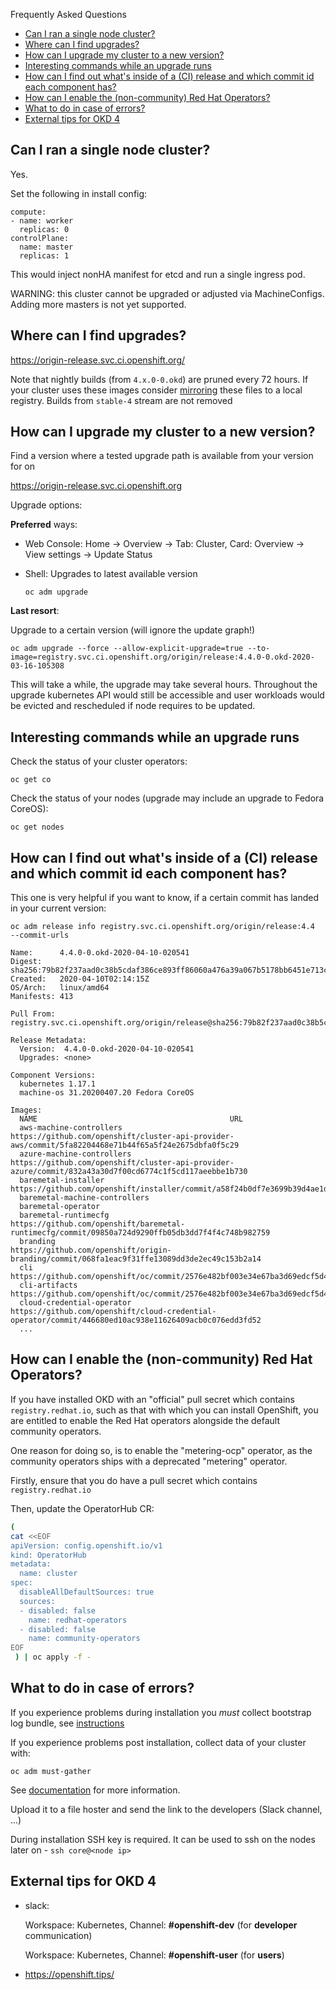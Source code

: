 Frequently Asked Questions

- [Can I ran a single node cluster?](#can-i-ran-a-single-node-cluster)
- [Where can I find upgrades?](#where-can-i-find-upgrades)
- [How can I upgrade my cluster to a new version?](#how-can-i-upgrade-my-cluster-to-a-new-version)
- [Interesting commands while an upgrade runs](#interesting-commands-while-an-upgrade-runs)
- [How can I find out what's inside of a (CI) release and which commit id each component has?](#how-can-i-find-out-whats-inside-of-a-ci-release-and-which-commit-id-each-component-has)
- [How can I enable the (non-community) Red Hat Operators?](#how-can-i-enable-the-non-community-red-hat-operators)
- [What to do in case of errors?](#what-to-do-in-case-of-errors)
- [External tips for OKD 4](#external-tips-for-okd-4)


## Can I ran a single node cluster?

Yes.

Set the following in install config:
```
compute:
- name: worker
  replicas: 0
controlPlane:
  name: master
  replicas: 1
```
This would inject nonHA manifest for etcd and run a single ingress pod.

WARNING: this cluster cannot be upgraded or adjusted via MachineConfigs. Adding more masters is not yet supported.

## Where can I find upgrades?
https://origin-release.svc.ci.openshift.org/

Note that nightly builds (from `4.x.0-0.okd`) are pruned every 72 hours. If your cluster uses these images
consider [mirroring](https://docs.okd.io/latest/installing/install_config/installing-restricted-networks-preparations.html#installing-restricted-networks-preparations) these files to a local registry. Builds from `stable-4` stream are not removed

## How can I upgrade my cluster to a new version?
Find a version where a tested upgrade path is available from your version for on 

https://origin-release.svc.ci.openshift.org

Upgrade options:

**Preferred** ways:
* Web Console: Home -> Overview -> Tab: Cluster, Card: Overview -> View settings -> Update Status

* Shell:
  Upgrades to latest available version
  ```
  oc adm upgrade
  ```

**Last resort**:

Upgrade to a certain version (will ignore the update graph!)

  ```
  oc adm upgrade --force --allow-explicit-upgrade=true --to-image=registry.svc.ci.openshift.org/origin/release:4.4.0-0.okd-2020-03-16-105308
  ```

This will take a while, the upgrade may take several hours. Throughout the upgrade kubernetes API would still be 
accessible and user workloads would be evicted and rescheduled if node requires to be updated.

## Interesting commands while an upgrade runs

Check the status of your cluster operators:
```
oc get co
```

Check the status of your nodes (upgrade may include an upgrade to Fedora CoreOS):
```
oc get nodes
```

## How can I find out what's inside of a (CI) release and which commit id each component has?
This one is very helpful if you want to know, if a certain commit has landed in your current version:

  ```
  oc adm release info registry.svc.ci.openshift.org/origin/release:4.4  --commit-urls
  ```

  ```
  Name:      4.4.0-0.okd-2020-04-10-020541
  Digest:    sha256:79b82f237aad0c38b5cdaf386ce893ff86060a476a39a067b5178bb6451e713c
  Created:   2020-04-10T02:14:15Z
  OS/Arch:   linux/amd64
  Manifests: 413

  Pull From: registry.svc.ci.openshift.org/origin/release@sha256:79b82f237aad0c38b5cdaf386ce893ff86060a476a39a067b5178bb6451e713c

  Release Metadata:
    Version:  4.4.0-0.okd-2020-04-10-020541
    Upgrades: <none>

  Component Versions:
    kubernetes 1.17.1
    machine-os 31.20200407.20 Fedora CoreOS

  Images:
    NAME                                           URL
    aws-machine-controllers                        https://github.com/openshift/cluster-api-provider-aws/commit/5fa82204468e71b44f65a5f24e2675dbfa0f5c29
    azure-machine-controllers                      https://github.com/openshift/cluster-api-provider-azure/commit/832a43a30d7f00cd6774c1f5cd117aeebbe1b730
    baremetal-installer                            https://github.com/openshift/installer/commit/a58f24b0df7e3699b39d4ae1d23c45672706934d
    baremetal-machine-controllers
    baremetal-operator
    baremetal-runtimecfg                           https://github.com/openshift/baremetal-runtimecfg/commit/09850a724d9290ffb05db3dd7f4f4c748b982759
    branding                                       https://github.com/openshift/origin-branding/commit/068fa1eac9f31ffe13089dd3de2ec49c153b2a14
    cli                                            https://github.com/openshift/oc/commit/2576e482bf003e34e67ba3d69edcf5d411cfd6f3
    cli-artifacts                                  https://github.com/openshift/oc/commit/2576e482bf003e34e67ba3d69edcf5d411cfd6f3
    cloud-credential-operator                      https://github.com/openshift/cloud-credential-operator/commit/446680ed10ac938e11626409acb0c076edd3fd52
    ...

  ```

## How can I enable the (non-community) Red Hat Operators?
If you have installed OKD with an "official" pull secret which contains ```registry.redhat.io```,
such as that with which you can install OpenShift, you are entitled to enable the Red Hat operators
alongside the default community operators.

One reason for doing so, is to enable the "metering-ocp" operator, as the community operators ships
with a deprecated "metering" operator.

Firstly, ensure that you do have a pull secret which contains ```registry.redhat.io```

Then, update the OperatorHub CR:

```bash
(
cat <<EOF
apiVersion: config.openshift.io/v1
kind: OperatorHub
metadata:
  name: cluster
spec:
  disableAllDefaultSources: true
  sources:
  - disabled: false
    name: redhat-operators
  - disabled: false
    name: community-operators
EOF
 ) | oc apply -f -
```

## What to do in case of errors?
If you experience problems during installation you *must* collect bootstrap log bundle, see [instructions](https://docs.okd.io/latest/installing/installing-troubleshooting.html)

If you experience problems post installation, collect data of your cluster with:

```
oc adm must-gather
```

See [documentation](https://docs.okd.io/latest/support/gathering-cluster-data.html) for more information.

Upload it to a file hoster and send the link to the developers (Slack channel, ...)

During installation SSH key is required. It can be used to ssh on the nodes later on - `ssh core@<node ip>`

## External tips for OKD 4

* slack:

  Workspace: Kubernetes, Channel: **#openshift-dev** (for **developer** communication)

  Workspace: Kubernetes, Channel: **#openshift-user** (for **users**)

* https://openshift.tips/
